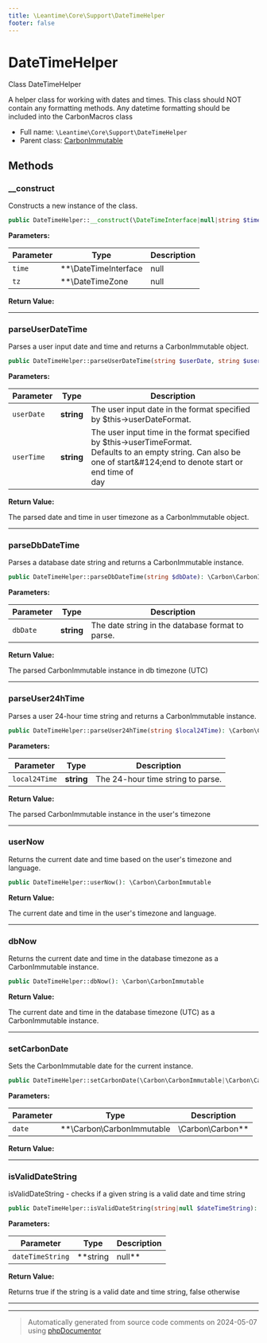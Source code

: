 ```yaml
---
title: \Leantime\Core\Support\DateTimeHelper
footer: false
---
```


# DateTimeHelper

Class DateTimeHelper

A helper class for working with dates and times.
This class should NOT contain any formatting methods. Any datetime formatting should be included into the
CarbonMacros class

* Full name: `\Leantime\Core\Support\DateTimeHelper`
* Parent class: [CarbonImmutable](../../../../classes.md)



## Methods

### __construct

Constructs a new instance of the class.

```php
public DateTimeHelper::__construct(\DateTimeInterface|null|string $time = null, \DateTimeZone|null|string $tz = null): mixed
```








**Parameters:**

| Parameter | Type | Description |
|-----------|------|-------------|
| `time` | **\DateTimeInterface|null|string** | Optional. The datetime object, ISO format string, or null. |
| `tz` | **\DateTimeZone|null|string** | Optional. The timezone object, timezone identifier, or null. |


**Return Value:**





---
### parseUserDateTime

Parses a user input date and time and returns a CarbonImmutable object.

```php
public DateTimeHelper::parseUserDateTime(string $userDate, string $userTime = &quot;&quot;): \Carbon\CarbonImmutable
```








**Parameters:**

| Parameter | Type | Description |
|-----------|------|-------------|
| `userDate` | **string** | The user input date in the format specified by $this-&gt;userDateFormat. |
| `userTime` | **string** | The user input time in the format specified by $this-&gt;userTimeFormat.<br />Defaults to an empty string. Can also be one of start&amp;#124;end to denote start or end time of<br />day |


**Return Value:**

The parsed date and time in user timezone as a CarbonImmutable object.



---
### parseDbDateTime

Parses a database date string and returns a CarbonImmutable instance.

```php
public DateTimeHelper::parseDbDateTime(string $dbDate): \Carbon\CarbonImmutable
```








**Parameters:**

| Parameter | Type | Description |
|-----------|------|-------------|
| `dbDate` | **string** | The date string in the database format to parse. |


**Return Value:**

The parsed CarbonImmutable instance in db timezone (UTC)



---
### parseUser24hTime

Parses a user 24-hour time string and returns a CarbonImmutable instance.

```php
public DateTimeHelper::parseUser24hTime(string $local24Time): \Carbon\CarbonImmutable
```








**Parameters:**

| Parameter | Type | Description |
|-----------|------|-------------|
| `local24Time` | **string** | The 24-hour time string to parse. |


**Return Value:**

The parsed CarbonImmutable instance in the user's timezone



---
### userNow

Returns the current date and time based on the user's timezone and language.

```php
public DateTimeHelper::userNow(): \Carbon\CarbonImmutable
```









**Return Value:**

The current date and time in the user's timezone and language.



---
### dbNow

Returns the current date and time in the database timezone as a CarbonImmutable instance.

```php
public DateTimeHelper::dbNow(): \Carbon\CarbonImmutable
```









**Return Value:**

The current date and time in the database timezone (UTC) as a CarbonImmutable instance.



---
### setCarbonDate

Sets the CarbonImmutable date for the current instance.

```php
public DateTimeHelper::setCarbonDate(\Carbon\CarbonImmutable|\Carbon\Carbon $date): string|\Carbon\CarbonImmutable|false
```








**Parameters:**

| Parameter | Type | Description |
|-----------|------|-------------|
| `date` | **\Carbon\CarbonImmutable|\Carbon\Carbon** | The CarbonImmutable or Carbon instance to set the date. |


**Return Value:**





---
### isValidDateString

isValidDateString - checks if a given string is a valid date and time string

```php
public DateTimeHelper::isValidDateString(string|null $dateTimeString): bool
```








**Parameters:**

| Parameter | Type | Description |
|-----------|------|-------------|
| `dateTimeString` | **string|null** | The date and time string to be validated |


**Return Value:**

Returns true if the string is a valid date and time string, false otherwise



---


---
> Automatically generated from source code comments on 2024-05-07 using [phpDocumentor](http://www.phpdoc.org/)

